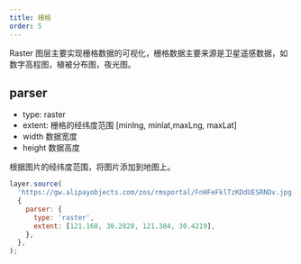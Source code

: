 ```yaml
---
title: 栅格
order: 5
---
```


Raster 图层主要实现栅格数据的可视化，栅格数据主要来源是卫星遥感数据，如数字高程图，植被分布图，夜光图。

## parser

- type: raster
- extent: 栅格的经纬度范围 [minlng, minlat,maxLng, maxLat]
- width 数据宽度
- height 数据高度

根据图片的经纬度范围，将图片添加到地图上。

```javascript
layer.source(
  'https://gw.alipayobjects.com/zos/rmsportal/FnHFeFklTzKDdUESRNDv.jpg',
  {
    parser: {
      type: 'raster',
      extent: [121.168, 30.2828, 121.384, 30.4219],
    },
  },
);
```
